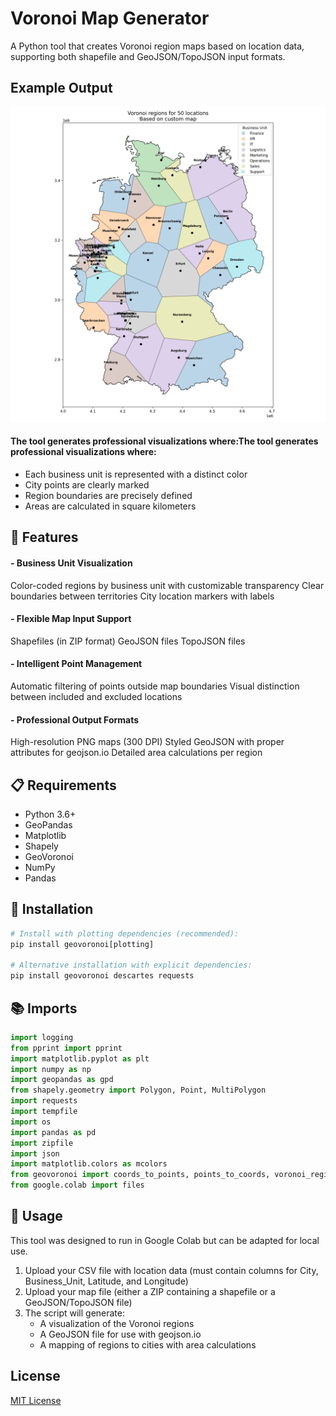 # Voronoi Map Generator

A Python tool that creates Voronoi region maps based on location data, supporting both shapefile and GeoJSON/TopoJSON input formats.

## Example Output

![Example/voronoi_regions.png](https://github.com/raminsaeedi/Voronoi-Map-Project/blob/main/Example/voronoi_regions.png)

#### The tool generates professional visualizations where:The tool generates professional visualizations where:

- Each business unit is represented with a distinct color
- City points are clearly marked
- Region boundaries are precisely defined
- Areas are calculated in square kilometers

## 🌟 Features

#### - Business Unit Visualization

Color-coded regions by business unit with customizable transparency
Clear boundaries between territories
City location markers with labels

#### - Flexible Map Input Support

Shapefiles (in ZIP format)
GeoJSON files
TopoJSON files

#### - Intelligent Point Management

Automatic filtering of points outside map boundaries
Visual distinction between included and excluded locations

#### - Professional Output Formats

High-resolution PNG maps (300 DPI)
Styled GeoJSON with proper attributes for geojson.io
Detailed area calculations per region

## 📋 Requirements

- Python 3.6+
- GeoPandas
- Matplotlib
- Shapely
- GeoVoronoi
- NumPy
- Pandas

## 🔧 Installation

```python
# Install with plotting dependencies (recommended):
pip install geovoronoi[plotting]

# Alternative installation with explicit dependencies:
pip install geovoronoi descartes requests
```

## 📚 Imports

```python
import logging
from pprint import pprint
import matplotlib.pyplot as plt
import numpy as np
import geopandas as gpd
from shapely.geometry import Polygon, Point, MultiPolygon
import requests
import tempfile
import os
import pandas as pd
import zipfile
import json
import matplotlib.colors as mcolors
from geovoronoi import coords_to_points, points_to_coords, voronoi_regions_from_coords, calculate_polygon_areas
from google.colab import files
```

## 🚀 Usage

This tool was designed to run in Google Colab but can be adapted for local use.

1. Upload your CSV file with location data (must contain columns for City, Business_Unit, Latitude, and Longitude)
2. Upload your map file (either a ZIP containing a shapefile or a GeoJSON/TopoJSON file)
3. The script will generate:
   - A visualization of the Voronoi regions
   - A GeoJSON file for use with geojson.io
   - A mapping of regions to cities with area calculations

## License

[MIT License](LICENSE)
